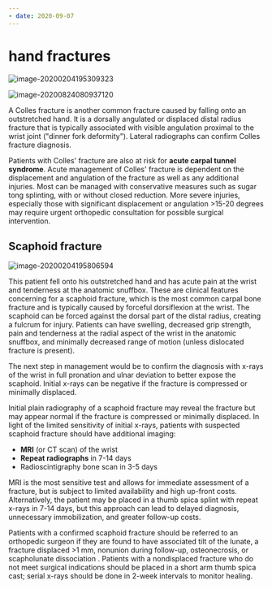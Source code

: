 ```yaml
---
- date: 2020-09-07
---
```


# hand fractures

<!-- Colle's fracture -->

![image-20200204195309323](https://photos.thisispiggy.com/file/wikiFiles/image-20200204195309323.png)

![image-20200824080937120](https://photos.thisispiggy.com/file/wikiFiles/image-20200824080937120.png)

A Colles fracture is another common fracture caused by falling onto an outstretched hand. It is a  dorsally angulated or displaced distal radius fracture that is typically associated with visible angulation proximal to the wrist joint ("dinner fork deformity"). Lateral radiographs can confirm Colles fracture  diagnosis.

Patients with Colles' fracture are also at risk for **acute carpal tunnel syndrome**. Acute management of Colles' fracture is dependent  on the displacement and angulation of the fracture as well as any  additional injuries. Most can be managed with conservative measures  such as sugar tong splinting, with or without closed reduction. More  severe injuries, especially those with significant displacement or  angulation >15-20 degrees may require urgent orthopedic  consultation for possible surgical intervention.

## Scaphoid fracture

<!-- scaphoid fracture sx, management -->

![image-20200204195806594](https://photos.thisispiggy.com/file/wikiFiles/image-20200204195806594.png)

This patient fell onto his  outstretched hand and has acute pain at the wrist and tenderness at the  anatomic snuffbox. These are clinical features concerning for a  scaphoid fracture, which is the most common carpal bone fracture and is  typically caused by forceful dorsiflexion at the wrist. The scaphoid  can be forced against the dorsal part of the distal radius, creating a  fulcrum for injury. Patients can have swelling, decreased grip  strength, pain and tenderness at the radial aspect of the wrist in the anatomic snuffbox, and minimally decreased range of motion (unless dislocated fracture is present).

The next step in management would be to confirm the diagnosis with x-rays  of the wrist in full pronation and ulnar deviation to better expose the  scaphoid. Initial x-rays can be negative if the fracture is compressed  or minimally displaced.

Initial plain radiography of a scaphoid fracture may reveal the fracture but may appear normal if the fracture is compressed or minimally  displaced. In light of the limited sensitivity of initial x-rays,  patients with suspected scaphoid fracture should have additional  imaging:

- **MRI** (or CT scan) of the wrist
- **Repeat radiographs** in 7-14 days
- Radioscintigraphy bone scan in 3-5 days

MRI is the most sensitive test and allows for immediate assessment of a  fracture, but is subject to limited availability and high up-front  costs. Alternatively, the patient may be placed in a thumb spica splint with repeat x-rays in 7-14 days, but this approach can lead to delayed  diagnosis, unnecessary immobilization, and greater follow-up costs.

Patients with a confirmed scaphoid fracture should be referred to an orthopedic  surgeon if they are found to have associated tilt of the lunate, a  fracture displaced >1 mm, nonunion during follow-up, osteonecrosis,  or scapholunate dissociation . Patients with a nondisplaced fracture who do not meet surgical indications should be  placed in a short arm thumb spica cast; serial x-rays should be done in  2-week intervals to monitor healing.
